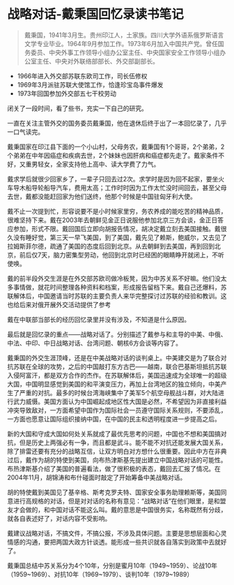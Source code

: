 # 战略对话-戴秉国回忆录读书笔记

> 戴秉国，1941年3月生。贵州印江人，土家族。四川大学外语系俄罗斯语言文学专业毕业。1964年9月参加工作。1973年6月加入中国共产党。曾任国务委员、中央外事工作领导小组办公室主任、中央国家安全工作领导小组办公室主任、中央对外联络部部长、外交部副部长。

* 1966年进入外交部苏联东欧司工作，司长伍修权
* 1969年3月派驻苏联大使馆工作，恰逢珍宝岛事件爆发
* 1973年回国参加外交部五七干校劳动

闭关了一段时间，看了些书，充实一下自己的研究。

一直在关注主管外交的国务委员戴秉国，他在退休后终于出了一本回忆录了，几乎一口气读完。

戴秉国家在印江县下面的一个小山村，父母务农，戴秉国有1个哥哥，2个弟弟，2个弟弟在中年因癌症和疾病去世，2个妹妹也因肝病和癌症都先走了。戴家条件不好，又重男轻女，全家支持他上高中、读大学费了力气。

戴求学后就很少回家乡了，一辈子只回去过2次。求学时是因为回不起家，要坐火车导木船导轮船导汽车，费用太高；工作时时因为工作太忙没时间回去，甚至父母去世，戴都没能赶回家为他们送终，他那个时候是中国驻匈牙利大使。

戴不止一次提到忙，形容说要不是小时候家里穷，务农养成的能吃苦的精神品质，很难坚持下来。戴在2003年去朝鲜见金正日说服他参加北京三方会谈，金正日答应参加，形式不限。戴回国后立即向胡报告情况，胡决定戴立刻去美国接触。戴很久没有睡好觉，第三天一早飞美国，到了美国，戴先见了赖斯，鲍威尔，又去见了拉姆斯菲尔德，疏通了美国的态度后回到北京。从去朝鲜到去美国，再到回到北京，前后仅7天，脑力密集型劳动，他回到北京时已经困的眼睛睁开就闭上，不听使唤。

戴的前半段外交生涯是在外交部苏欧司做冷板凳，因为中苏关系不好嘛。他们没太多事情做，就花时间整理各种资料和档案，形成报告留档下来。戴自己还爆料，苏联解体后，中国邀请当时苏联的主要负责人来华完整探讨过苏联的经验和教训。这也给后来对俄开展外交活动提供了参考

戴在中联部当部长的经历回忆录里并没有涉及，不知道是什么原因。

最后就是回忆录的重点——战略对话了。分别描述了戴参与和主导的中美、中俄、中法、中印、中日战略对话、台湾问题、朝核6方会谈等内容了。

戴秉国的外交生涯顶峰，还是在中美战略对话的谈判桌上。中美建交是为了联合对抗苏联在全球的攻势，之后的中国敲打东方古巴——越南，联合巴基斯坦抵抗苏联入侵阿富汗，都是双方合作的杰作。在苏联解体后，美国迅速成为全球唯一的超级大国，中国明显感觉到美国的和平演变压力，再加上台湾地区的独立倾向，中美产生了严重的对抗。最多的时候台湾海峡集中了美军5个航空母舰战斗群，对大陆进行武力威慑。美国方面认为中国崛起成地区性大国是必然，不希望因为非直接利益冲突导致敌对，一方面希望中国作为国际社会一员遵守国际关系规则，不要添乱，一方面也愿意让国际组织接纳中国，在中国的民主和透明程度进一步提高之后。

新的大国和守成大国如何处关系就成了最优先思考的问题，中国也不想和美国搞对抗，但是历史上两强必有一争，而且都是武斗。能不能不对抗还能发展大国关系，除了排雷还要有充分的战略互信，让双方明白对方想什么很重要。因此中方在非典过后，戴作为胡的特使到美国，向布热津斯基先提出建立中国战略对话的可能性。布热津斯基介绍了美国的普遍看法，做了很积极的表态，戴回去汇报了情况。在2004年11月，胡锦涛和布什碰面时敲定了开始筹备中美战略对话。

胡的特使戴到美国见了基辛格、斯考克罗夫特、国家安全事务助理赖斯等，美国同意进行高规格的对话，但是对对话的名称有意见：“战略对话”在他们眼里，是和盟友才会做的，和中国对话不能这么叫。戴的意思是中国很务实，名称既然有分歧，就各自表述好了，对话内容不受影响。

戴建议战略对话，不搞文件，不搞公报，不涉及具体问题。主要是思想层面和心灵情感的沟通，要把两国大政方针谈透。能形成一些共识就各自落实到政策中去就好了。

戴秉国总结中苏关系分为4个10年，分别是蜜月10年（1949~1959）、论战10年（1959~1969）、对抗10年（1969~1979）、谈判10年（1979~1989）





